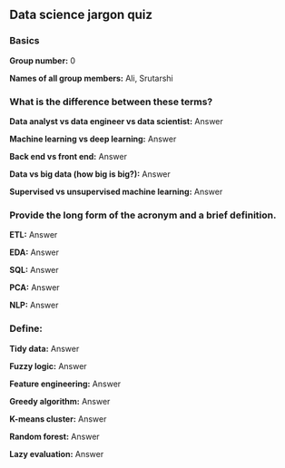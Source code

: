 ## Data science jargon quiz

### Basics

**Group number:** 0

**Names of all group members:** Ali, Srutarshi

### What is the difference between these terms?

**Data analyst vs data engineer vs data scientist:** Answer

**Machine learning vs deep learning:** Answer

**Back end vs front end:** Answer

**Data vs big data (how big is big?):** Answer

**Supervised vs unsupervised machine learning:** Answer

### Provide the long form of the acronym and a brief definition.

**ETL:** Answer

**EDA:** Answer

**SQL:** Answer

**PCA:** Answer

**NLP:** Answer

### Define:

**Tidy data:** Answer

**Fuzzy logic:** Answer

**Feature engineering:** Answer

**Greedy algorithm:** Answer

**K-means cluster:** Answer

**Random forest:** Answer

**Lazy evaluation:** Answer

